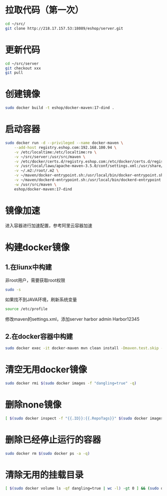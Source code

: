 拉取代码（第一次）
======

```bash    
cd ~/src/
git clone http://218.17.157.53:18089/eshop/server.git
```

更新代码
======

```bash    
cd ~/src/server
git checkout xxx
git pull
```

创建镜像
======
```Bash
sudo docker build -t eshop/docker-maven:17-dind .
```


启动容器
======
```bash
sudo docker run -d --privileged --name docker-maven \
    --add-host registry.eshop.com:192.168.100.94 \
    -v /etc/localtime:/etc/localtime:ro \
    -v ~/src/server:/usr/src/maven \
    -v /etc/docker/certs.d/registry.eshop.com:/etc/docker/certs.d/registry.eshop.com:ro \
    -v /usr/local/lawu/apache-maven-3.5.0/conf/settings.xml:/usr/share/maven/conf/settings.xml \
    -v ~/.m2:/root/.m2 \
    -v ~/maven/docker-entrypoint.sh:/usr/local/bin/docker-entrypoint.sh \
    -v ~/maven/dockerd-entrypoint.sh:/usr/local/bin/dockerd-entrypoint.sh \
    -w /usr/src/maven \
    eshop/docker-maven:17-dind
```

镜像加速
======
进入容器进行加速配置，参考阿里云容器加速

构建docker镜像
======

1.在liunx中构建
------

非root用户，需要获取root权限
```bash
sudo -s
```

如果找不到JAVA环境，刷新系统变量
```bash
source /etc/profile
```
修改maven的settings.xml，添加server
<server>
    <id>harbor</id>
    <username>admin</username>
    <password>Harbor12345</password>
    <configuration>
      <email></email>
    </configuration>
</server>


2.在docker容器中构建
------
```bash    
sudo docker exec -it docker-maven mvn clean install -Dmaven.test.skip -DpushImage -DdockerImageTags=1.3.12.1
```


清空无用docker镜像
======
```bash 
sudo docker rmi $(sudo docker images -f "dangling=true" -q)
```

删除none镜像
======
```bash
[ $(sudo docker inspect -f "{{.ID}}:{{.RepoTags}}" $(sudo docker images -q) | grep "\[\]" | wc -l) -gt 0 ] && (sudo docker rmi $(sudo docker inspect -f "{{.ID}}:{{.RepoTags}}" $(sudo docker images -q) | grep "\[\]" | cut -d ":" -f 2))
```

删除已经停止运行的容器
======
```bash
sudo docker rm $(sudo docker ps -a -q)
```

清除无用的挂载目录
======
```bash
[ $(sudo docker volume ls -qf dangling=true | wc -l) -gt 0 ] && (sudo docker volume rm $(sudo docker volume ls -qf dangling=true))
```